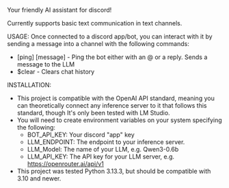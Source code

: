 Your friendly AI assistant for discord!

Currently supports basic text communication in text channels.

USAGE:
Once connected to a discord app/bot, you can interact with it by sending a message into a channel with the following commands:
- [ping] [message] - Ping the bot either with an @ or a reply. Sends a message to the LLM
- $clear - Clears chat history

INSTALLATION:
- This project is compatible with the OpenAI API standard, meaning you can theoretically connect any inference server to it that follows this standard, though It's only been tested with LM Studio.
- You will need to create environment variables on your system specifying the following:
  - BOT_API_KEY: Your discord "app" key
  - LLM_ENDPOINT: The endpoint to your inference server.
  - LLM_Model: The name of your LLM, e.g. Qwen3-0.6b
  - LLM_API_KEY: The API key for your LLM server, e.g. https://openrouter.ai/api/v1
- This project was tested Python 3.13.3, but should be compatible with 3.10 and newer.
